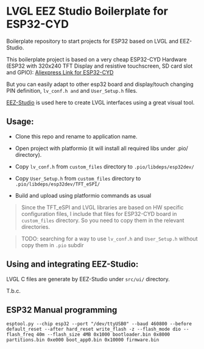 LVGL EEZ Studio Boilerplate for ESP32-CYD 
=========================================

Boilerplate repository to start projects for ESP32 based on LVGL and EEZ-Studio.

This boilerplate project is based on a very cheap ESP32-CYD Hardware (ESP32 with 320x240 TFT Display and resistive touchscreen, SD card slot and GPIO): [Aliexpress Link for ESP32-CYD](https://it.aliexpress.com/item/1005006284129428.html)


But you can easily adapt to other esp32 board and display/touch changing PIN definition, `lv_conf.h and` and  `User_Setup.h` files.


[EEZ-Studio](https://github.com/eez-open/studio) is used here to create LVGL interfaces using a great visual tool.


## Usage:

- Clone this repo and rename to application name.
- Open project with platformio (it will install all required libs under .pio/ directory). 
- Copy `lv_conf.h` from `custom_files` directory to `.pio/libdeps/esp32dev/`
- Copy `User_Setup.h` from `custom_files` directory to `.pio/libdeps/esp32dev/TFT_eSPI/`

- Build and upload using platformio commands as usual
  
> Since the TFT_eSPI and LVGL libraries are based on HW specific configuration files, I include that files for ESP32-CYD board in `custom_files` directory. So you need to copy them in the relevant directories.

> TODO: searching for a way to use `lv_conf.h` and `User_Setup.h` without copy them in `.pio` subdir

## Using and integrating EEZ-Studio:

LVGL C files are generate by EEZ-Studio under `src/ui/` directory.

T.b.c.


## ESP32 Manual programming

```
esptool.py --chip esp32 --port "/dev/ttyUSB0" --baud 460800 --before default_reset --after hard_reset write_flash -z --flash_mode dio --flash_freq 40m --flash_size 4MB 0x1000 bootloader.bin 0x8000 partitions.bin 0xe000 boot_app0.bin 0x10000 firmware.bin
 ```
